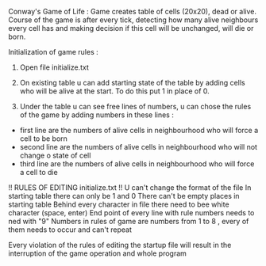 Conway's Game of Life :
Game creates table of cells (20x20), dead or alive.
Course of the game is after every tick, detecting how many alive neighbours every cell has 
and making decision if this cell will be unchanged, will die or born.

Initialization of game rules :

1. Open file initialize.txt

2. On existing table u can add starting state of the table by adding cells who will be alive
at the start. To do this put 1 in place of 0.

3. Under the table u can see free lines of numbers, u can chose the rules of the game by adding
numbers in these lines :
- first line are the numbers of alive cells in neighbourhood who will force a cell to be born
- second line are the numbers of alive cells in neighbourhood who will not change o state of cell
- third line are the numbers of alive cells in neighbourhood who will force a cell to die


!! RULES OF EDITING initialize.txt !!
U can't change the format of the file
In starting table there can only be 1 and 0
There can't be empty places in starting table
Behind every character in file there need to bee white character (space, enter)
End point of every line with rule numbers needs to ned with "9"
Numbers in rules of game are numbers from 1 to 8 , every of them needs to occur and can't repeat

Every violation of the rules of editing the startup file will result in the interruption of
the game operation and whole program

